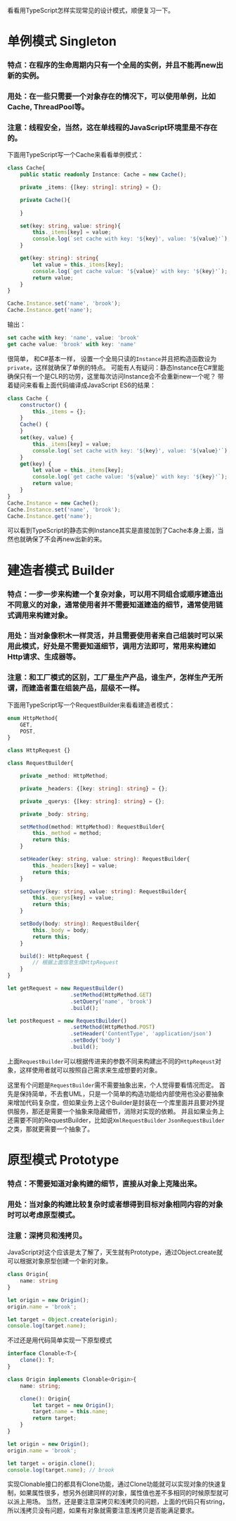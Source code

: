 看看用TypeScript怎样实现常见的设计模式，顺便复习一下。

# 单例模式 Singleton

### 特点：在程序的生命周期内只有一个全局的实例，并且不能再new出新的实例。

### 用处：在一些只需要一个对象存在的情况下，可以使用单例，比如Cache, ThreadPool等。

### 注意：线程安全，当然，这在单线程的JavaScript环境里是不存在的。

下面用TypeScript写一个Cache来看看单例模式：

```ts
class Cache{
    public static readonly Instance: Cache = new Cache();

    private _items: {[key: string]: string} = {};

    private Cache(){
 
    }

    set(key: string, value: string){
        this._items[key] = value;
        console.log(`set cache with key: '${key}', value: '${value}'`);
    }

    get(key: string): string{
        let value = this._items[key];
        console.log(`get cache value: '${value}' with key: '${key}'`);
        return value;
    }
}

Cache.Instance.set('name', 'brook');
Cache.Instance.get('name');
```
输出：

```ts
set cache with key: 'name', value: 'brook'
get cache value: 'brook' with key: 'name'
```

很简单， 和C#基本一样， 设置一个全局只读的`Instance`并且把构造函数设为`private`，这样就确保了单例的特点。
可能有人有疑问：静态Instance在C#里能确保只有一个是CLR的功劳，这里每次访问Instance会不会重新new一个呢？
带着疑问来看看上面代码编译成JavaScript ES6的结果：

```js
class Cache {
    constructor() {
        this._items = {};
    }
    Cache() {
    }
    set(key, value) {
        this._items[key] = value;
        console.log(`set cache with key: '${key}', value: '${value}'`);
    }
    get(key) {
        let value = this._items[key];
        console.log(`get cache value: '${value}' with key: '${key}'`);
        return value;
    }
}
Cache.Instance = new Cache();
Cache.Instance.set('name', 'brook');
Cache.Instance.get('name');
```
可以看到TypeScript的静态实例Instance其实是直接加到了Cache本身上面，当然也就确保了不会再new出新的来。

# 建造者模式 Builder

### 特点：一步一步来构建一个复杂对象，可以用不同组合或顺序建造出不同意义的对象，通常使用者并不需要知道建造的细节，通常使用链式调用来构建对象。

### 用处：当对象像积木一样灵活，并且需要使用者来自己组装时可以采用此模式，好处是不需要知道细节，调用方法即可，常用来构建如Http请求、生成器等。

### 注意：和工厂模式的区别，工厂是生产产品，谁生产，怎样生产无所谓，而建造者重在组装产品，层级不一样。

下面用TypeScript写一个RequestBuilder来看看建造者模式：

```ts
enum HttpMethod{
    GET,
    POST,
}

class HttpRequest {}

class RequestBuilder{

    private _method: HttpMethod;

    private _headers: {[key: string]: string} = {};

    private _querys: {[key: string]: string} = {};

    private _body: string;

    setMethod(method: HttpMethod): RequestBuilder{
        this._method = method;
        return this;
    }

    setHeader(key: string, value: string): RequestBuilder{
        this._headers[key] = value;
        return this;
    }

    setQuery(key: string, value: string): RequestBuilder{
        this._querys[key] = value;
        return this;
    }

    setBody(body: string): RequestBuilder{
        this._body = body;
        return this;
    }

    build(): HttpRequest {
        // 根据上面信息生成HttpRequest
    }
}

let getRequest = new RequestBuilder()
                    .setMethod(HttpMethod.GET)
                    .setQuery('name', 'brook')
                    .build();

let postRequest = new RequestBuilder()
                    .setMethod(HttpMethod.POST)
                    .setHeader('ContentType', 'application/json')
                    .setBody('body')
                    .build();
```
上面`RequestBuilder`可以根据传进来的参数不同来构建出不同的`HttpReqeust`对象，这样使用者就可以按照自己需求来生成想要的对象。

这里有个问题是`RequestBuilder`需不需要抽象出来，个人觉得要看情况而定。
首先是保持简单，不去套UML，只是一个简单的构造功能给内部使用也没必要抽象来增加代码复杂度，但如果业务上这个Builder是封装在一个库里面并且要对外提供服务，那还是需要一个抽象来隐藏细节，消除对实现的依赖。
并且如果业务上还需要不同的RequestBuilder，比如说`XmlRequestBuilder` `JsonRequestBuilder`之类，那就更需要一个抽象了。

# 原型模式 Prototype

### 特点：不需要知道对象构建的细节，直接从对象上克隆出来。

### 用处：当对象的构建比较复杂时或者想得到目标对象相同内容的对象时可以考虑原型模式。

### 注意：深拷贝和浅拷贝。

JavaScript对这个应该是太了解了，天生就有Prototype，通过Object.create就可以根据对象原型创建一个新的对象。

```ts
class Origin{
    name: string
}

let origin = new Origin();
origin.name = 'brook';

let target = Object.create(origin);
console.log(target.name);
```
不过还是用代码简单实现一下原型模式

```ts
interface Clonable<T>{
    clone(): T;
}

class Origin implements Clonable<Origin>{
    name: string;

    clone(): Origin{
        let target = new Origin();
        target.name = this.name;
        return target;
    }
}

let origin = new Origin();
origin.name = 'brook';

let target = origin.clone();
console.log(target.name); // brook
```
实现Clonable接口的都具有Clone功能，通过Clone功能就可以实现对象的快速复制，如果属性很多，想另外创建同样的对象，属性值也差不多相同的时候原型就可以派上用场。
当然，还是要注意深拷贝和浅拷贝的问题，上面的代码只有string，所以浅拷贝没有问题，如果有对象就需要注意浅拷贝是否能满足要求。